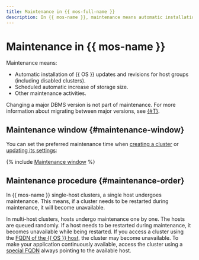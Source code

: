 ```yaml
---
title: Maintenance in {{ mos-full-name }}
description: In {{ mos-name }}, maintenance means automatic installation of DBMS updates and fixes for hosts (including for disabled clusters), changing host class and storage size, and other maintenance activities.
---
```


# Maintenance in {{ mos-name }}

Maintenance means:

* Automatic installation of {{ OS }} updates and revisions for host groups (including disabled clusters).
* Scheduled automatic increase of storage size.
* Other maintenance activities.

Changing a major DBMS version is not part of maintenance. For more information about migrating between major versions, see [{#T}](../operations/cluster-version-update.md).

## Maintenance window {#maintenance-window}

You can set the preferred maintenance time when [creating a cluster](../operations/cluster-create.md) or [updating its settings](../operations/update.md):

{% include [Maintenance window](../../_includes/mdb/maintenance-window.md) %}

## Maintenance procedure {#maintenance-order}

In {{ mos-name }} single-host clusters, a single host undergoes maintenance. This means, if a cluster needs to be restarted during maintenance, it will become unavailable.

In multi-host clusters, hosts undergo maintenance one by one. The hosts are queued randomly. If a host needs to be restarted during maintenance, it becomes unavailable while being restarted. If you access a cluster using the [FQDN of the {{ OS }} host](../operations/connect.md#fqdn), the cluster may become unavailable. To make your application continuously available, access the cluster using a [special FQDN](../operations/connect.md#special-fqdns) always pointing to the available host.
